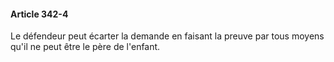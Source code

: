#### Article 342-4

Le défendeur peut écarter la demande en faisant la preuve par tous moyens qu'il ne peut être le père de l'enfant.

